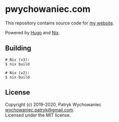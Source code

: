 # pwychowaniec.com

This repository contains source code for [my website](https://pwychowaniec.com).

Powered by [Hugo](https://gohugo.io) and [Nix](https://nixos.org/).

## Building

```
# Nix (v3):
$ nix build

# Nix (v2):
$ nix-build
```

## License

Copyright (c) 2019-2020, Patryk Wychowaniec wychowaniec.patryk@gmail.com.    
Licensed under the MIT license.